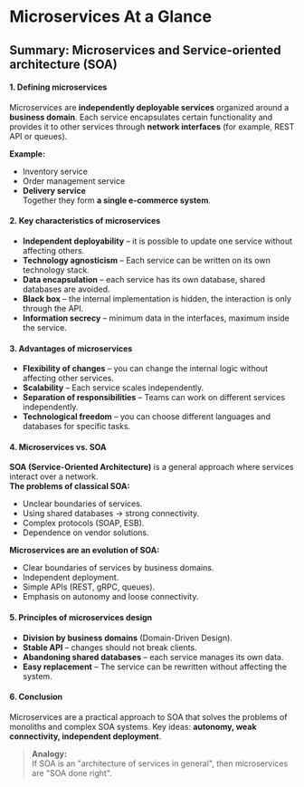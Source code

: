 # Microservices At a Glance

## **Summary: Microservices and Service-oriented architecture (SOA)**  

#### **1. Defining microservices**  
Microservices are **independently deployable services** organized around a **business domain**. Each service encapsulates certain functionality and provides it to other services through **network interfaces** (for example, REST API or queues).  

**Example:**  
- Inventory service 
- Order management service  
- **Delivery service**  
Together they form **a single e-commerce system**.  

#### **2. Key characteristics of microservices**  
- **Independent deployability** – it is possible to update one service without affecting others.  
- **Technology agnosticism** – Each service can be written on its own technology stack.  
- **Data encapsulation** – each service has its own database, shared databases are avoided.  
- **Black box** – the internal implementation is hidden, the interaction is only through the API.  
- **Information secrecy** – minimum data in the interfaces, maximum inside the service.  

#### **3. Advantages of microservices**  
- **Flexibility of changes** – you can change the internal logic without affecting other services.  
- **Scalability** – Each service scales independently.  
- **Separation of responsibilities** – Teams can work on different services independently.  
- **Technological freedom** – you can choose different languages and databases for specific tasks.  

#### **4. Microservices vs. SOA**  
**SOA (Service-Oriented Architecture)** is a general approach where services interact over a network.  
**The problems of classical SOA:**  
- Unclear boundaries of services.  
- Using shared databases → strong connectivity.  
- Complex protocols (SOAP, ESB).  
- Dependence on vendor solutions.  

**Microservices are an evolution of SOA:**  
- Clear boundaries of services by business domains.  
- Independent deployment.  
- Simple APIs (REST, gRPC, queues).  
- Emphasis on autonomy and loose connectivity.  

#### **5. Principles of microservices design**  
- **Division by business domains** (Domain-Driven Design).  
- **Stable API** – changes should not break clients.  
- **Abandoning shared databases** – each service manages its own data.  
- **Easy replacement** – The service can be rewritten without affecting the system.  

#### **6. Conclusion**  
Microservices are a practical approach to SOA that solves the problems of monoliths and complex SOA systems. Key ideas: **autonomy, weak connectivity, independent deployment**.  

> **Analogy:**  
> If SOA is an "architecture of services in general", then microservices are "SOA done right".
